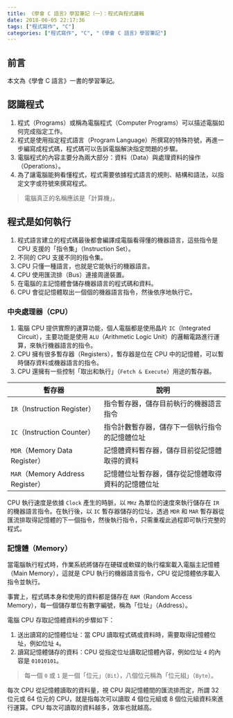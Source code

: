 ```yaml
---
title: 《學會 C 語言》學習筆記（一）：程式與程式邏輯
date: 2018-06-05 22:17:36
tags: ["程式寫作", "C"]
categories: ["程式寫作", "C", "《學會 C 語言》學習筆記"]
---
```


## 前言
本文為《學會 C 語言》一書的學習筆記。

## 認識程式
1. 程式（Programs）或稱為電腦程式（Computer Programs）可以描述電腦如何完成指定工作。
2. 程式是使用指定程式語言（Program Language）所撰寫的特殊符號，再進一步編寫成程式碼，程式碼可以告訴電腦解決指定問題的步驟。
3. 電腦程式的內容主要分為兩大部分：資料（Data）與處理資料的操作（Operations）。
4. 為了讓電腦能夠看懂程式，程式需要依據程式語言的規則、結構和語法，以指定文字或符號來撰寫程式。

> 電腦真正的名稱應該是「計算機」。

## 程式是如何執行
1. 程式語言建立的程式碼最後都會編譯成電腦看得懂的機器語言，這些指令是 CPU 支援的「指令集」（Instruction Set）。
2. 不同的 CPU 支援不同的指令集。
3. CPU 只懂一種語言，也就是它能執行的機器語言。
4. CPU 使用匯流排（Bus）連接周邊裝置。
5. 在電腦的主記憶體會儲存機器語言的程式碼和資料。
6. CPU 會從記憶體取出一個個的機器語言指令，然後依序地執行它。

### 中央處理器（CPU）
1. 電腦 CPU 提供實際的運算功能，個人電腦都是使用晶片 `IC`（Integrated Circuit），主要功能是使用 `ALU`（Arithmetic Logic Unit）的邏輯電路進行運算，來執行機器語言的指令。
2. CPU 擁有很多暫存器（Registers），暫存器是位在 CPU 中的記憶體，可以暫時儲存資料或機器語言的指令。
3. CPU 還擁有一些控制「取出和執行」（`Fetch & Execute`）用途的暫存器。

暫存器 | 說明
--- | ---
`IR`（Instruction Register） | 指令暫存器，儲存目前執行的機器語言指令
`IC`（Instruction Counter） | 指令計數暫存器，儲存下一個執行指令的記憶體位址
`MDR`（Memory Data Register） | 記憶體資料暫存器，儲存目前從記憶體取得的資料
`MAR`（Memory Address Register） | 記憶體位址暫存器，儲存從記憶體取得資料的記憶體位址

CPU 執行速度是依據 `Clock` 產生的時脈，以 `MHz` 為單位的速度來執行儲存在 `IR` 的機器語言指令。在執行後，以 `IC` 暫存器儲存的位址，透過 `MDR` 和 `MAR` 暫存器從匯流排取得記憶體的下一個指令，然後執行指令，只需重複此過程即可執行完整的程式。

### 記憶體（Memory）
當電腦執行程式時，作業系統將儲存在硬碟或軟碟的執行檔案載入電腦主記憶體（Main Memory），這就是 CPU 執行的機器語言指令，CPU 從記憶體依序載入指令並執行。

事實上，程式碼本身和使用的資料都是儲存在 `RAM`（Random Access Memory），每一個儲存單位有數字編號，稱為「位址」（Address）。

電腦 CPU 存取記憶體資料的步驟如下：

1. 送出讀寫的記憶體位址：當 CPU 讀取程式碼或資料時，需要取得記憶體位址，例如位址 `4`。
2. 讀寫記憶體儲存的資料：CPU 從指定位址讀取記憶體內容，例如位址 `4` 的內容是 `01010101`。

> 每一個 `0` 或 `1` 是一個「位元」（`Bit`），八個位元稱為「位元組」（`Byte`）。

每次 CPU 從記憶體讀取的資料量，視 CPU 與記憶體間的匯流排而定，所謂 32 位元或 64 位元的 CPU，就是指每次可以讀取 4 個位元組或 8 個位元組資料來進行運算。CPU 每次可讀取的資料越多，效率也就越高。

